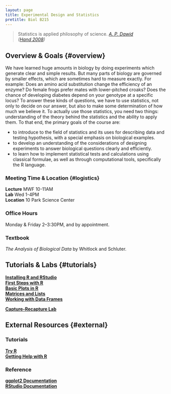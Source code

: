 ```yaml
---
layout: page
title: Experimental Design and Statistics
pretitle: Biol B215
---
```


<blockquote>Statistics is applied philosophy of science.
<cite><a href='http://www.statslab.cam.ac.uk/~apd/'>A. P. Dawid</a><br>(<a href="http://www.worldcat.org/title/statistics-a-very-short-introduction/oclc/216938494">Hand 2008</a>)</cite>
</blockquote>

## Overview & Goals {#overview}

We have learned huge amounts in biology by doing experiments which generate clear and simple results. But many parts of biology are governed by smaller effects, which are sometimes hard to measure exactly. For example: Does an amino acid substitution change the efficiency of an enzyme? Do female frogs prefer mates with lower-pitched croaks? Does the chance of developing diabetes depend on your genotype at a specific locus? To answer these kinds of questions, we have to use statistics, not only to decide on our answer, but also to make some determination of how much we believe it. To actually use those statistics, you need two things: understanding of the theory behind the statistics and the ability to apply them. To that end, the primary goals of the course are:

* to introduce to the field of statistics and its uses for describing data and testing hypothesis, with a special emphasis on biological examples.
* to develop an understanding of the considerations of designing experiments to answer biological questions clearly and efficiently.
* to learn how to implement statistical tests and calculations using classical formulae, as well as through computational tools, specifically the R language.


### Meeting Time & Location {#logistics}

**Lecture** MWF 10-11AM  
**Lab** Wed 1-4PM  
**Location** 10 Park Science Center

### Office Hours

Monday & Friday 2–3:30PM, and by appointment.

### Textbook

*The Analysis of Biological Data* by Whitlock and Schluter.

## Tutorials & Labs {#tutorials}

**[Installing R and RStudio](install_orient.html)**  
**[First Steps with R](first_steps.html)**  
**[Basic Plots in R](basic_graphics.html)**  
**[Matrices and Lists](list_matrix.html)**  
**[Working with Data Frames](dataframes.html)**  
  
**[Capture-Recapture Lab](capture_recapture.html)**  

## External Resources {#external}

### Tutorials
**[Try R](http://tryr.codeschool.com)**  
**[Getting Help with R](http://www.rstudio.com/ide/docs/help_with_r)**  

### Reference

**[ggplot2 Documentation](http://docs.ggplot2.org/)**  
**[RStudio Documentation](http://www.rstudio.com/ide/docs/)**  

